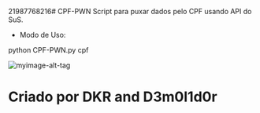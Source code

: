21987768216# CPF-PWN
Script para puxar dados pelo CPF usando API do SuS.

- Modo de Uso:

python CPF-PWN.py cpf

 
![myimage-alt-tag](http://i.imgur.com/BxE4uNQ.png)


# Criado por DKR and D3m0l1d0r
